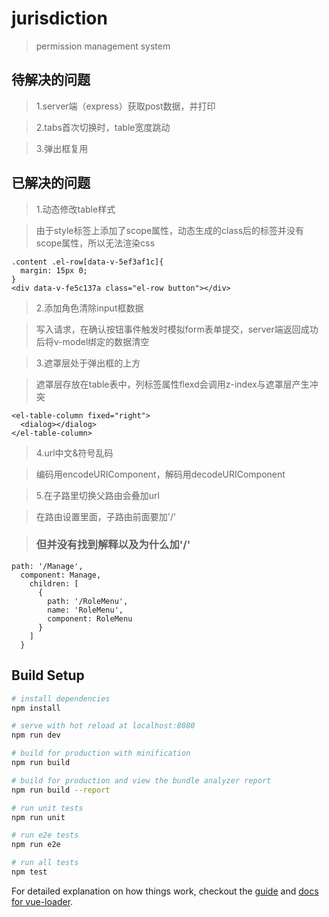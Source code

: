 # jurisdiction

> permission management system

## 待解决的问题

>1.server端（express）获取post数据，并打印

>2.tabs首次切换时，table宽度跳动

>3.弹出框复用

## 已解决的问题

>1.动态修改table样式

>  由于style标签上添加了scope属性，动态生成的class后的标签并没有scope属性，所以无法渲染css
```
.content .el-row[data-v-5ef3af1c]{
  margin: 15px 0;
}
<div data-v-fe5c137a class="el-row button"></div>
```

>2.添加角色清除input框数据

> 写入请求，在确认按钮事件触发时模拟form表单提交，server端返回成功后将v-model绑定的数据清空

>3.遮罩层处于弹出框的上方

> 遮罩层存放在table表中，列标签属性flexd会调用z-index与遮罩层产生冲突
```
<el-table-column fixed="right">
  <dialog></dialog>
</el-table-column>
```

>4.url中文&符号乱码

>编码用encodeURIComponent，解码用decodeURIComponent

>5.在子路里切换父路由会叠加url

>在路由设置里面，子路由前面要加'/'

>### 但并没有找到解释以及为什么加'/'
```
path: '/Manage',
  component: Manage,
    children: [
      {
        path: '/RoleMenu',
        name: 'RoleMenu',
        component: RoleMenu
      }
    ]
  }
```

## Build Setup

``` bash
# install dependencies
npm install

# serve with hot reload at localhost:8080
npm run dev

# build for production with minification
npm run build

# build for production and view the bundle analyzer report
npm run build --report

# run unit tests
npm run unit

# run e2e tests
npm run e2e

# run all tests
npm test
```

For detailed explanation on how things work, checkout the [guide](http://vuejs-templates.github.io/webpack/) and [docs for vue-loader](http://vuejs.github.io/vue-loader).
